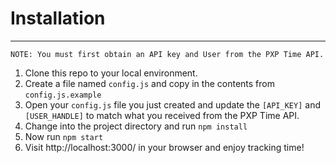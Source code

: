 # Installation
---

	NOTE: You must first obtain an API key and User from the PXP Time API.

1. Clone this repo to your local environment.
2. Create a file named `config.js` and copy in the contents from `config.js.example`
3. Open your `config.js` file you just created and update the `[API_KEY]` and `[USER_HANDLE]` to match what you received from the PXP Time API.
4. Change into the project directory and run `npm install`
5. Now run `npm start`
6. Visit http://localhost:3000/ in your browser and enjoy tracking time!
